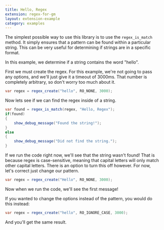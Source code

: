 ```yaml
---
title: Hello, Regex
extension: regex-for-gm
layout: extension-example
category: examples
---
```


The simplest possible way to use this library is to use the `regex_is_match` method. It simply ensures that a pattern can be found within a particular string. This can be very useful for determining if strings are in a specific format.

In this example, we determine if a string contains the word "hello".

First we must create the regex. For this example, we're not going to pass any options, and we'll just give it a timeout of 3000ms. That number is completely arbitrary, so don't worry too much about it.

```cs
var regex = regex_create("hello", RO_NONE, 3000);
```

Now lets see if we can find the regex inside of a string.

```cs
var found = regex_is_match(regex, "Hello, Regex");
if(found) 
{
    show_debug_message("Found the string!");
}
else
{
    show_debug_message("Did not find the string.");
}
```

If we run the code right now, we'll see that the string wasn't found! That is because regex is case-sensitive, meaning that capital letters will only match other capital letters. There is an option to turn this off however. For now, let's correct just change our pattern.

```cs
var regex = regex_create("Hello", RO_NONE, 3000);
```

Now when we run the code, we'll see the first message!

If you wanted to change the options instead of the pattern, you would do this instead:

```cs
var regex = regex_create("hello", RO_IGNORE_CASE, 3000);
```

And you'll get the same result.